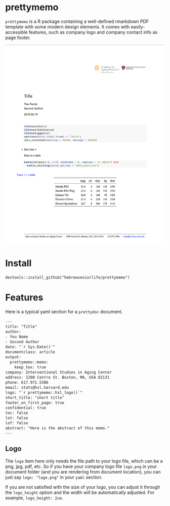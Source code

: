 # prettymemo
`prettymemo` is a R package containing a well-defined rmarkdown PDF template with some modern design elements. It comes with easily-accessible features, such as company logo and company contact info as page footer.

![first page of prettymemo](docs/firstpage.png)

# Install
```{r}
devtools::install_github("hebrewseniorlife/prettymemo")
```

# Features
Here is a typical yaml section for a `prettydoc` document.

```
---
title: "Title"
author: 
- You Name
- Second Author
date: "`r Sys.Date()`"
documentclass: article
output: 
  prettymemo::memo:
    keep_tex: true
company: Interventional Studies in Aging Center
address: 1200 Centre St. Boston, MA, USA 02131
phone: 617.971.5386
email: stats@hsl.harvard.edu
logo: "`r prettymemo::hsl_logo()`"
short_title: "short title"
footer_on_first_page: true
confidential: true
toc: false
lot: false
lof: false
abstract: "Here is the abstract of this memo."
---
```

## Logo
The `logo` item here only needs the file path to your logo file, which can be a png, jpg, pdf, etc. So if you have your company logo file `logo.png` in your document folder (and you are rendering from document location), you can just say `logo: "logo.png"` in your `yaml` section. 

If you are not satisfied with the size of your logo, you can adjust it through the `logo_height` option and the width will be automatically adjusted. For example, `logo_height: 2cm`.

